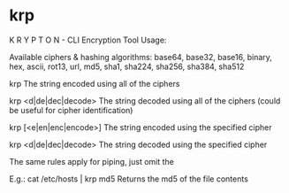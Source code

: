 krp
===

K R Y P T O N - CLI Encryption Tool
Usage:

Available ciphers & hashing algorithms:
base64, base32, base16, binary, hex, ascii, rot13, url, md5, sha1, sha224, sha256, sha384, sha512

krp <string>
	The string encoded using all of the ciphers

krp <d|de|dec|decode> <string>
	The string decoded using all of the ciphers
	(could be useful for cipher identification)

krp <cipher> [<e|en|enc|encode>] <string>
	The string encoded using the specified cipher

krp <cipher> <d|de|dec|decode> <string>
	The string decoded using the specified cipher

The same rules apply for piping, just omit the <string>

E.g.:
cat /etc/hosts | krp md5
	Returns the md5 of the file contents
